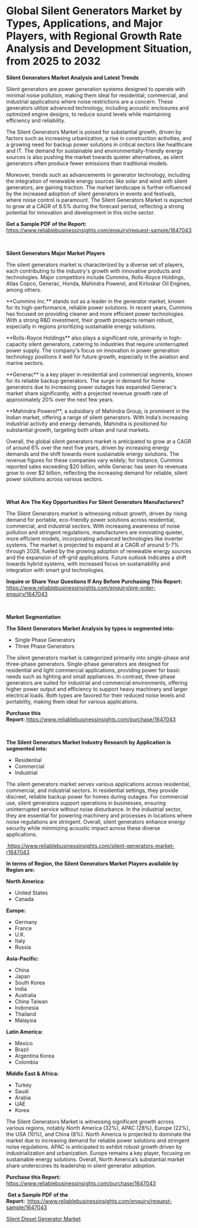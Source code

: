 <p><h1>Global Silent Generators Market by Types, Applications, and Major Players, with Regional Growth Rate Analysis and Development Situation, from 2025 to 2032</h1></p><p><strong>Silent Generators Market Analysis and Latest Trends</strong></p>
<p><p>Silent generators are power generation systems designed to operate with minimal noise pollution, making them ideal for residential, commercial, and industrial applications where noise restrictions are a concern. These generators utilize advanced technology, including acoustic enclosures and optimized engine designs, to reduce sound levels while maintaining efficiency and reliability.</p><p>The Silent Generators Market is poised for substantial growth, driven by factors such as increasing urbanization, a rise in construction activities, and a growing need for backup power solutions in critical sectors like healthcare and IT. The demand for sustainable and environmentally-friendly energy sources is also pushing the market towards quieter alternatives, as silent generators often produce fewer emissions than traditional models.</p><p>Moreover, trends such as advancements in generator technology, including the integration of renewable energy sources like solar and wind with silent generators, are gaining traction. The market landscape is further influenced by the increased adoption of silent generators in events and festivals, where noise control is paramount. The Silent Generators Market is expected to grow at a CAGR of 8.5% during the forecast period, reflecting a strong potential for innovation and development in this niche sector.</p></p>
<p><strong>Get a Sample PDF of the Report:&nbsp;</strong> <a href="https://www.reliablebusinessinsights.com/enquiry/request-sample/1647043?utm_campaign=3043&utm_medium=2&utm_source=Github&utm_content=ia&utm_term=11042025&utm_id=silent-generators">https://www.reliablebusinessinsights.com/enquiry/request-sample/1647043</a></p>
<p>&nbsp;</p>
<p><strong>Silent Generators Major Market Players</strong></p>
<p><p>The silent generators market is characterized by a diverse set of players, each contributing to the industry's growth with innovative products and technologies. Major competitors include Cummins, Rolls-Royce Holdings, Atlas Copco, Generac, Honda, Mahindra Powerol, and Kirloskar Oil Engines, among others.</p><p>**Cummins Inc.** stands out as a leader in the generator market, known for its high-performance, reliable power solutions. In recent years, Cummins has focused on providing cleaner and more efficient power technologies. With a strong R&D investment, their growth prospects remain robust, especially in regions prioritizing sustainable energy solutions.</p><p>**Rolls-Royce Holdings** also plays a significant role, primarily in high-capacity silent generators, catering to industries that require uninterrupted power supply. The company's focus on innovation in power generation technology positions it well for future growth, especially in the aviation and marine sectors.</p><p>**Generac** is a key player in residential and commercial segments, known for its reliable backup generators. The surge in demand for home generators due to increasing power outages has expanded Generac's market share significantly, with a projected revenue growth rate of approximately 20% over the next few years.</p><p>**Mahindra Powerol**, a subsidiary of Mahindra Group, is prominent in the Indian market, offering a range of silent generators. With India’s increasing industrial activity and energy demands, Mahindra is positioned for substantial growth, targeting both urban and rural markets.</p><p>Overall, the global silent generators market is anticipated to grow at a CAGR of around 6% over the next five years, driven by increasing energy demands and the shift towards more sustainable energy solutions. The revenue figures for these companies vary widely; for instance, Cummins reported sales exceeding $20 billion, while Generac has seen its revenues grow to over $2 billion, reflecting the increasing demand for reliable, silent power solutions across various sectors.</p></p>
<p>&nbsp;</p>
<p><strong>What Are The Key Opportunities For Silent Generators Manufacturers?</strong></p>
<p><p>The Silent Generators market is witnessing robust growth, driven by rising demand for portable, eco-friendly power solutions across residential, commercial, and industrial sectors. With increasing awareness of noise pollution and stringent regulations, manufacturers are innovating quieter, more efficient models, incorporating advanced technologies like inverter systems. The market is projected to expand at a CAGR of around 5-7% through 2028, fueled by the growing adoption of renewable energy sources and the expansion of off-grid applications. Future outlook indicates a shift towards hybrid systems, with increased focus on sustainability and integration with smart grid technologies.</p></p>
<p><strong>Inquire or Share Your Questions If Any Before Purchasing This Report:</strong> <a href="https://www.reliablebusinessinsights.com/enquiry/pre-order-enquiry/1647043?utm_campaign=3043&utm_medium=2&utm_source=Github&utm_content=ia&utm_term=11042025&utm_id=silent-generators">https://www.reliablebusinessinsights.com/enquiry/pre-order-enquiry/1647043</a></p>
<p>&nbsp;</p>
<p><strong>Market Segmentation</strong></p>
<p><strong>The Silent Generators Market Analysis by types is segmented into:</strong></p>
<p><ul><li>Single Phase Generators</li><li>Three Phase Generators</li></ul></p>
<p><p>The silent generators market is categorized primarily into single-phase and three-phase generators. Single-phase generators are designed for residential and light commercial applications, providing power for basic needs such as lighting and small appliances. In contrast, three-phase generators are suited for industrial and commercial environments, offering higher power output and efficiency to support heavy machinery and larger electrical loads. Both types are favored for their reduced noise levels and portability, making them ideal for various applications.</p></p>
<p><strong>Purchase this Report:&nbsp;</strong><a href="https://www.reliablebusinessinsights.com/purchase/1647043?utm_campaign=3043&utm_medium=2&utm_source=Github&utm_content=ia&utm_term=11042025&utm_id=silent-generators">https://www.reliablebusinessinsights.com/purchase/1647043</a></p>
<p>&nbsp;</p>
<p><strong>The Silent Generators Market Industry Research by Application is segmented into:</strong></p>
<p><ul><li>Residential</li><li>Commercial</li><li>Industrial</li></ul></p>
<p><p>The silent generators market serves various applications across residential, commercial, and industrial sectors. In residential settings, they provide discreet, reliable backup power for homes during outages. For commercial use, silent generators support operations in businesses, ensuring uninterrupted service without noise disturbance. In the industrial sector, they are essential for powering machinery and processes in locations where noise regulations are stringent. Overall, silent generators enhance energy security while minimizing acoustic impact across these diverse applications.</p></p>
<p><a href="https://www.reliablebusinessinsights.com/silent-generators-market-r1647043?utm_campaign=3043&utm_medium=2&utm_source=Github&utm_content=ia&utm_term=11042025&utm_id=silent-generators">&nbsp;https://www.reliablebusinessinsights.com/silent-generators-market-r1647043</a></p>
<p><strong>In terms of Region, the Silent Generators Market Players available by Region are:</strong></p>
<p>
    <p> <strong> North America: </strong>
        <ul>
            <li>United States</li>
            <li>Canada</li>
        </ul>
        </p> 
    <p> <strong> Europe: </strong>
        <ul>
            <li>Germany</li>
            <li>France</li>
            <li>U.K.</li>
            <li>Italy</li>
            <li>Russia</li>
        </ul>
        </p> 
    <p> <strong> Asia-Pacific: </strong>
        <ul>
            <li>China</li>
            <li>Japan</li>
            <li>South Korea</li>
            <li>India</li>
            <li>Australia</li>
            <li>China Taiwan</li>
            <li>Indonesia</li>
            <li>Thailand</li>
            <li>Malaysia</li>
        </ul>
        </p> 
    <p> <strong> Latin America: </strong>
        <ul>
            <li>Mexico</li>
            <li>Brazil</li>
            <li>Argentina Korea</li>
            <li>Colombia</li>
        </ul>
        </p> 
    <p> <strong> Middle East & Africa: </strong>
        <ul>
            <li>Turkey</li>
            <li>Saudi</li>
            <li>Arabia</li>
            <li>UAE</li>
            <li>Korea</li>
        </ul>
    </p>
    </p>
<p><p>The Silent Generators Market is witnessing significant growth across various regions, notably North America (32%), APAC (28%), Europe (22%), the USA (10%), and China (8%). North America is projected to dominate the market due to increasing demand for reliable power solutions and stringent noise regulations. APAC is anticipated to exhibit robust growth driven by industrialization and urbanization. Europe remains a key player, focusing on sustainable energy solutions. Overall, North America’s substantial market share underscores its leadership in silent generator adoption.</p></p>
<p><strong>Purchase this Report: </strong><a href="https://www.reliablebusinessinsights.com/purchase/1647043?utm_campaign=3043&utm_medium=2&utm_source=Github&utm_content=ia&utm_term=11042025&utm_id=silent-generators">https://www.reliablebusinessinsights.com/purchase/1647043</a></p>
<p>&nbsp;<strong>Get a Sample PDF of the Report:&nbsp;&nbsp;</strong><a href="https://www.reliablebusinessinsights.com/enquiry/request-sample/1647043?utm_campaign=3043&utm_medium=2&utm_source=Github&utm_content=ia&utm_term=11042025&utm_id=silent-generators">https://www.reliablebusinessinsights.com/enquiry/request-sample/1647043</a></p>
<p><strong></strong></p>
<p><p><a href="https://github.com/parthplagaf6/Market-Research-Report-List-1/blob/main/silent-diesel-generator-market.md?utm_campaign=3043&utm_medium=2&utm_source=Github&utm_content=ia&utm_term=11042025&utm_id=silent-generators">Silent Diesel Generator Market</a></p></p>